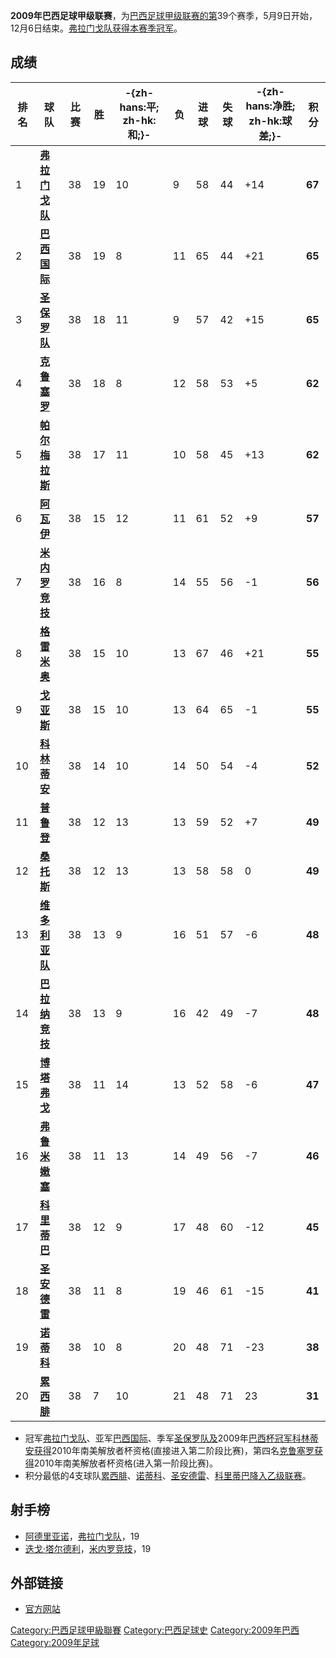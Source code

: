 **2009年巴西足球甲级联赛**，为[巴西足球甲级联赛的第](https://zh.wikipedia.org/wiki/巴西足球甲级联赛 "wikilink")39个赛季，5月9日开始，12月6日结束。[弗拉门戈队获得本赛季冠军](https://zh.wikipedia.org/wiki/弗拉门戈体育俱乐部 "wikilink")。

## 成绩

| **排名** | **球队**                                                           | **比赛** | **胜** | **-{zh-hans:平; zh-hk:和;}-** | **负** | **进球** | **失球** | **-{zh-hans:净胜; zh-hk:球差;}-** | **积分** |
| ------ | ---------------------------------------------------------------- | ------ | ----- | --------------------------- | ----- | ------ | ------ | ----------------------------- | ------ |
| 1      | **[弗拉门戈队](https://zh.wikipedia.org/wiki/弗拉门戈体育俱乐部 "wikilink")**  | 38     | 19    | 10                          | 9     | 58     | 44     | \+14                          | **67** |
| 2      | **[巴西国际](https://zh.wikipedia.org/wiki/巴西国际 "wikilink")**        | 38     | 19    | 8                           | 11    | 65     | 44     | \+21                          | **65** |
| 3      | **[圣保罗队](https://zh.wikipedia.org/wiki/圣保罗足球俱乐部 "wikilink")**    | 38     | 18    | 11                          | 9     | 57     | 42     | \+15                          | **65** |
| 4      | **[克鲁塞罗](https://zh.wikipedia.org/wiki/克鲁塞罗体育俱乐部 "wikilink")**   | 38     | 18    | 8                           | 12    | 58     | 53     | \+5                           | **62** |
| 5      | **[帕尔梅拉斯](https://zh.wikipedia.org/wiki/帕尔梅拉斯足球俱乐部 "wikilink")** | 38     | 17    | 11                          | 10    | 58     | 45     | \+13                          | **62** |
| 6      | **[阿瓦伊](../Page/阿瓦伊足球俱乐部.md "wikilink")**                        | 38     | 15    | 12                          | 11    | 61     | 52     | \+9                           | **57** |
| 7      | **[米内罗竞技](https://zh.wikipedia.org/wiki/米内罗竞技 "wikilink")**      | 38     | 16    | 8                           | 14    | 55     | 56     | \-1                           | **56** |
| 8      | **[格雷米奥](https://zh.wikipedia.org/wiki/格雷米奥 "wikilink")**        | 38     | 15    | 10                          | 13    | 67     | 46     | \+21                          | **55** |
| 9      | **[戈亚斯](https://zh.wikipedia.org/wiki/戈亚斯体育俱乐部 "wikilink")**     | 38     | 15    | 10                          | 13    | 64     | 65     | \-1                           | **55** |
| 10     | **[科林蒂安](https://zh.wikipedia.org/wiki/科林蒂安 "wikilink")**        | 38     | 14    | 10                          | 14    | 50     | 54     | \-4                           | **52** |
| 11     | **[普鲁登](https://zh.wikipedia.org/wiki/普鲁登 "wikilink")**          | 38     | 12    | 13                          | 13    | 59     | 52     | \+7                           | **49** |
| 12     | **[桑托斯](../Page/桑托斯足球俱乐部.md "wikilink")**                        | 38     | 12    | 13                          | 13    | 58     | 58     | 0                             | **49** |
| 13     | **[维多利亚队](../Page/维多利亚体育俱乐部.md "wikilink")**                     | 38     | 13    | 9                           | 16    | 51     | 57     | \-6                           | **48** |
| 14     | **[巴拉纳竞技](https://zh.wikipedia.org/wiki/巴拉纳竞技 "wikilink")**      | 38     | 13    | 9                           | 16    | 42     | 49     | \-7                           | **48** |
| 15     | **[博塔弗戈](../Page/博塔弗戈.md "wikilink")**                           | 38     | 11    | 14                          | 13    | 52     | 58     | \-6                           | **47** |
| 16     | **[弗鲁米嫩塞](https://zh.wikipedia.org/wiki/弗鲁米嫩塞足球俱乐部 "wikilink")** | 38     | 11    | 13                          | 14    | 49     | 56     | \-7                           | **46** |
| 17     | **[科里蒂巴](../Page/科里蒂巴足球俱乐部.md "wikilink")**                      | 38     | 12    | 9                           | 17    | 48     | 60     | \-12                          | **45** |
| 18     | **[圣安德雷](https://zh.wikipedia.org/wiki/圣安德雷体育俱乐部 "wikilink")**   | 38     | 11    | 8                           | 19    | 46     | 61     | \-15                          | **41** |
| 19     | **[诺蒂科](https://zh.wikipedia.org/wiki/诺蒂科 "wikilink")**          | 38     | 10    | 8                           | 20    | 48     | 71     | \-23                          | **38** |
| 20     | **[累西腓](https://zh.wikipedia.org/wiki/累西腓体育俱乐部 "wikilink")**     | 38     | 7     | 10                          | 21    | 48     | 71     | 23                            | **31** |

  - 冠军[弗拉门戈队](https://zh.wikipedia.org/wiki/弗拉门戈体育俱乐部 "wikilink")、亚军[巴西国际](https://zh.wikipedia.org/wiki/巴西国际 "wikilink")、季军[圣保罗队及](https://zh.wikipedia.org/wiki/圣保罗足球俱乐部 "wikilink")2009年[巴西杯冠军](https://zh.wikipedia.org/wiki/巴西杯 "wikilink")[科林蒂安获得](https://zh.wikipedia.org/wiki/科林蒂安 "wikilink")2010年南美解放者杯资格(直接进入第二阶段比赛)，第四名[克鲁塞罗获得](https://zh.wikipedia.org/wiki/克鲁塞罗体育俱乐部 "wikilink")2010年南美解放者杯资格(进入第一阶段比赛)。
  - 积分最低的4支球队[累西腓](https://zh.wikipedia.org/wiki/累西腓体育俱乐部 "wikilink")、[诺蒂科](https://zh.wikipedia.org/wiki/诺蒂科 "wikilink")、[圣安德雷](https://zh.wikipedia.org/wiki/圣安德雷体育俱乐部 "wikilink")、[科里蒂巴降入乙级联赛](../Page/科里蒂巴足球俱乐部.md "wikilink")。

## 射手榜

  - [阿德里亚诺](https://zh.wikipedia.org/wiki/阿德里亚诺 "wikilink")，[弗拉门戈队](https://zh.wikipedia.org/wiki/弗拉门戈体育俱乐部 "wikilink")，19
  - [迭戈·塔尔德利](../Page/迭戈·塔尔德利.md "wikilink")，[米内罗竞技](https://zh.wikipedia.org/wiki/米内罗竞技 "wikilink")，19

## 外部链接

  - [官方网站](https://web.archive.org/web/20090228202022/http://www.cbf.com.br/seriea/)


[Category:巴西足球甲級聯賽](https://zh.wikipedia.org/wiki/Category:巴西足球甲級聯賽 "wikilink")
[Category:巴西足球史](https://zh.wikipedia.org/wiki/Category:巴西足球史 "wikilink")
[Category:2009年巴西](https://zh.wikipedia.org/wiki/Category:2009年巴西 "wikilink")
[Category:2009年足球](https://zh.wikipedia.org/wiki/Category:2009年足球 "wikilink")